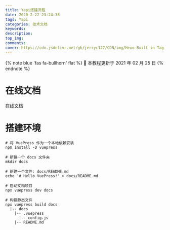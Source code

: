 ```yaml
---
title: Yapi搭建流程
date: 2020-2-22 23:24:38
tags: Yapi
categories: 技术文档
keywords:
description:
top_img:
comments:
cover: https://cdn.jsdelivr.net/gh/jerryc127/CDN/img/Hexo-Built-in-Tag-Plugins-COVER.png
---
```


{% note blue 'fas fa-bullhorn' flat %}
📖 本教程更新于 2021 年 02 月 25 日
{% endnote %}

# 在线文档

[在线文档](https://vuepress.vuejs.org/zh/)

# 搭建环境 

```
# 将 VuePress 作为一个本地依赖安装
npm install -D vuepress

# 新建一个 docs 文件夹
mkdir docs

# 新建一个文件: docs/README.md
echo '# Hello VuePress!' > docs/README.md

# 启动文档项目
npx vuepress dev docs

# 构建静态文件
npx vuepress build docs
  |-- docs
    |-- .vuepress
      |-- config.js
    |-- README.md
```


